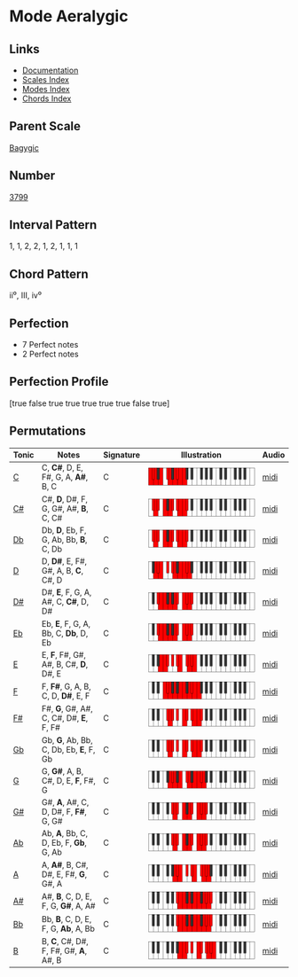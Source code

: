 # Mode Aeralygic

## Links

- [Documentation](index.md)
- [Scales Index](Scales.md)
- [Modes Index](Modes.md)
- [Chords Index](Chords.md)

## Parent Scale

[Bagygic](ScaleBagygic.md)

## Number

[3799](https://ianring.com/musictheory/scales/3799)

## Interval Pattern

1, 1, 2, 2, 1, 2, 1, 1, 1

## Chord Pattern

ii⁰, III, iv⁰

## Perfection

- 7 Perfect notes
- 2 Perfect notes

## Perfection Profile

[true false true true true true true false true]

## Permutations

| Tonic | Notes | Signature | Illustration | Audio |
|-------|-------|-----------|--------------|-------|
| [C](ModeCNaturalAeralygic.md) | C, **C#**, D, E, F#, G, A, **A#**, B, C | C | ![CNaturalAeralygic](ModeCNaturalAeralygic.png) | [midi](https://github.com/edipermadi/music/blob/main/docs/ModeCNaturalAeralygic.mid?raw=true) |
| [C#](ModeCSharpAeralygic.md) | C#, **D**, D#, F, G, G#, A#, **B**, C, C# | C | ![CSharpAeralygic](ModeCSharpAeralygic.png) | [midi](https://github.com/edipermadi/music/blob/main/docs/ModeCSharpAeralygic.mid?raw=true) |
| [Db](ModeDFlatAeralygic.md) | Db, **D**, Eb, F, G, Ab, Bb, **B**, C, Db | C | ![DFlatAeralygic](ModeDFlatAeralygic.png) | [midi](https://github.com/edipermadi/music/blob/main/docs/ModeDFlatAeralygic.mid?raw=true) |
| [D](ModeDNaturalAeralygic.md) | D, **D#**, E, F#, G#, A, B, **C**, C#, D | C | ![DNaturalAeralygic](ModeDNaturalAeralygic.png) | [midi](https://github.com/edipermadi/music/blob/main/docs/ModeDNaturalAeralygic.mid?raw=true) |
| [D#](ModeDSharpAeralygic.md) | D#, **E**, F, G, A, A#, C, **C#**, D, D# | C | ![DSharpAeralygic](ModeDSharpAeralygic.png) | [midi](https://github.com/edipermadi/music/blob/main/docs/ModeDSharpAeralygic.mid?raw=true) |
| [Eb](ModeEFlatAeralygic.md) | Eb, **E**, F, G, A, Bb, C, **Db**, D, Eb | C | ![EFlatAeralygic](ModeEFlatAeralygic.png) | [midi](https://github.com/edipermadi/music/blob/main/docs/ModeEFlatAeralygic.mid?raw=true) |
| [E](ModeENaturalAeralygic.md) | E, **F**, F#, G#, A#, B, C#, **D**, D#, E | C | ![ENaturalAeralygic](ModeENaturalAeralygic.png) | [midi](https://github.com/edipermadi/music/blob/main/docs/ModeENaturalAeralygic.mid?raw=true) |
| [F](ModeFNaturalAeralygic.md) | F, **F#**, G, A, B, C, D, **D#**, E, F | C | ![FNaturalAeralygic](ModeFNaturalAeralygic.png) | [midi](https://github.com/edipermadi/music/blob/main/docs/ModeFNaturalAeralygic.mid?raw=true) |
| [F#](ModeFSharpAeralygic.md) | F#, **G**, G#, A#, C, C#, D#, **E**, F, F# | C | ![FSharpAeralygic](ModeFSharpAeralygic.png) | [midi](https://github.com/edipermadi/music/blob/main/docs/ModeFSharpAeralygic.mid?raw=true) |
| [Gb](ModeGFlatAeralygic.md) | Gb, **G**, Ab, Bb, C, Db, Eb, **E**, F, Gb | C | ![GFlatAeralygic](ModeGFlatAeralygic.png) | [midi](https://github.com/edipermadi/music/blob/main/docs/ModeGFlatAeralygic.mid?raw=true) |
| [G](ModeGNaturalAeralygic.md) | G, **G#**, A, B, C#, D, E, **F**, F#, G | C | ![GNaturalAeralygic](ModeGNaturalAeralygic.png) | [midi](https://github.com/edipermadi/music/blob/main/docs/ModeGNaturalAeralygic.mid?raw=true) |
| [G#](ModeGSharpAeralygic.md) | G#, **A**, A#, C, D, D#, F, **F#**, G, G# | C | ![GSharpAeralygic](ModeGSharpAeralygic.png) | [midi](https://github.com/edipermadi/music/blob/main/docs/ModeGSharpAeralygic.mid?raw=true) |
| [Ab](ModeAFlatAeralygic.md) | Ab, **A**, Bb, C, D, Eb, F, **Gb**, G, Ab | C | ![AFlatAeralygic](ModeAFlatAeralygic.png) | [midi](https://github.com/edipermadi/music/blob/main/docs/ModeAFlatAeralygic.mid?raw=true) |
| [A](ModeANaturalAeralygic.md) | A, **A#**, B, C#, D#, E, F#, **G**, G#, A | C | ![ANaturalAeralygic](ModeANaturalAeralygic.png) | [midi](https://github.com/edipermadi/music/blob/main/docs/ModeANaturalAeralygic.mid?raw=true) |
| [A#](ModeASharpAeralygic.md) | A#, **B**, C, D, E, F, G, **G#**, A, A# | C | ![ASharpAeralygic](ModeASharpAeralygic.png) | [midi](https://github.com/edipermadi/music/blob/main/docs/ModeASharpAeralygic.mid?raw=true) |
| [Bb](ModeBFlatAeralygic.md) | Bb, **B**, C, D, E, F, G, **Ab**, A, Bb | C | ![BFlatAeralygic](ModeBFlatAeralygic.png) | [midi](https://github.com/edipermadi/music/blob/main/docs/ModeBFlatAeralygic.mid?raw=true) |
| [B](ModeBNaturalAeralygic.md) | B, **C**, C#, D#, F, F#, G#, **A**, A#, B | C | ![BNaturalAeralygic](ModeBNaturalAeralygic.png) | [midi](https://github.com/edipermadi/music/blob/main/docs/ModeBNaturalAeralygic.mid?raw=true) |
